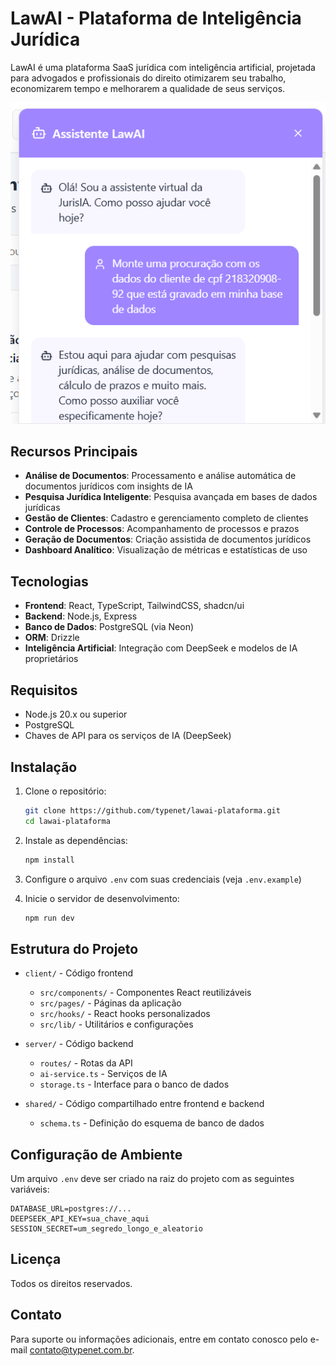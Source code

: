 # LawAI - Plataforma de Inteligência Jurídica

LawAI é uma plataforma SaaS jurídica com inteligência artificial, projetada para advogados e profissionais do direito otimizarem seu trabalho, economizarem tempo e melhorarem a qualidade de seus serviços.

![LawAI Logo](attached_assets/image_1747699505196.png)

## Recursos Principais

- **Análise de Documentos**: Processamento e análise automática de documentos jurídicos com insights de IA
- **Pesquisa Jurídica Inteligente**: Pesquisa avançada em bases de dados jurídicas
- **Gestão de Clientes**: Cadastro e gerenciamento completo de clientes
- **Controle de Processos**: Acompanhamento de processos e prazos
- **Geração de Documentos**: Criação assistida de documentos jurídicos
- **Dashboard Analítico**: Visualização de métricas e estatísticas de uso

## Tecnologias

- **Frontend**: React, TypeScript, TailwindCSS, shadcn/ui
- **Backend**: Node.js, Express
- **Banco de Dados**: PostgreSQL (via Neon)
- **ORM**: Drizzle
- **Inteligência Artificial**: Integração com DeepSeek e modelos de IA proprietários

## Requisitos

- Node.js 20.x ou superior
- PostgreSQL
- Chaves de API para os serviços de IA (DeepSeek)

## Instalação

1. Clone o repositório:
   ```bash
   git clone https://github.com/typenet/lawai-plataforma.git
   cd lawai-plataforma
   ```

2. Instale as dependências:
   ```bash
   npm install
   ```

3. Configure o arquivo `.env` com suas credenciais (veja `.env.example`)

4. Inicie o servidor de desenvolvimento:
   ```bash
   npm run dev
   ```

## Estrutura do Projeto

- `client/` - Código frontend
  - `src/components/` - Componentes React reutilizáveis
  - `src/pages/` - Páginas da aplicação
  - `src/hooks/` - React hooks personalizados
  - `src/lib/` - Utilitários e configurações

- `server/` - Código backend
  - `routes/` - Rotas da API
  - `ai-service.ts` - Serviços de IA
  - `storage.ts` - Interface para o banco de dados

- `shared/` - Código compartilhado entre frontend e backend
  - `schema.ts` - Definição do esquema de banco de dados

## Configuração de Ambiente

Um arquivo `.env` deve ser criado na raiz do projeto com as seguintes variáveis:

```
DATABASE_URL=postgres://...
DEEPSEEK_API_KEY=sua_chave_aqui
SESSION_SECRET=um_segredo_longo_e_aleatorio
```

## Licença

Todos os direitos reservados.

## Contato

Para suporte ou informações adicionais, entre em contato conosco pelo e-mail [contato@typenet.com.br](mailto:contato@typenet.com.br).
